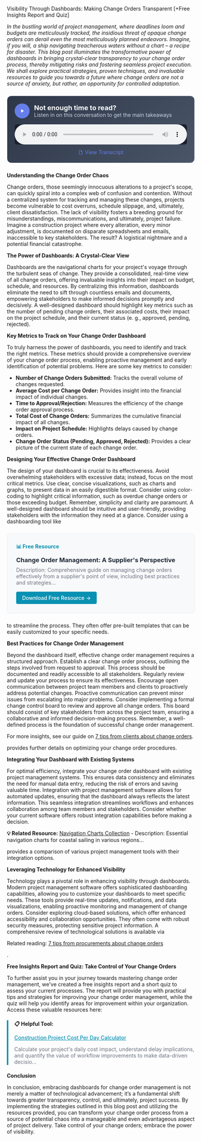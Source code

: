 Visibility Through Dashboards: Making Change Orders Transparent [+Free Insights Report and Quiz]  <p><i>In the bustling world of project management, where deadlines loom and budgets are meticulously tracked, the insidious threat of opaque change orders can derail even the most meticulously planned endeavors.  Imagine, if you will, a ship navigating treacherous waters without a chart – a recipe for disaster.  This blog post illuminates the transformative power of dashboards in bringing crystal-clear transparency to your change order process, thereby mitigating risks and fostering seamless project execution.  We shall explore practical strategies, proven techniques, and invaluable resources to guide you towards a future where change orders are not a source of anxiety, but rather, an opportunity for controlled adaptation.</i></p>


<div style="background: linear-gradient(135deg, #2D3748 0%, #4A5568 100%); padding: 20px; border-radius: 12px; margin: 24px 0; border: 1px solid #E2E8F0;">
  <div style="display: flex; align-items: center; gap: 12px; margin-bottom: 16px;">
    <div style="width: 40px; height: 40px; background: #667eea; border-radius: 50%; display: flex; align-items: center; justify-content: center;">
      <svg width="16" height="16" viewBox="0 0 24 24" fill="white">
        <path d="M8 5v14l11-7z"/>
      </svg>
    </div>
    <div>
      <h3 style="color: white; margin: 0; font-size: 18px; font-weight: bold;">Not enough time to read?</h3>
      <p style="color: #CBD5E0; margin: 0; font-size: 14px;">Listen in on this conversation to get the main takeaways</p>
    </div>
  </div>
  <audio controls style="width: 100%; background: #1A202C; border-radius: 6px;">
    <source src="/podcasts/audio/post-36.wav" type="audio/wav">
    Your browser does not support the audio element.
  </audio>
  <div style="margin-top: 12px; text-align: center;">
    <a href="/podcasts/transcripts/post-36-transcript.txt" 
       style="color: #667eea; text-decoration: none; font-size: 14px; display: inline-flex; align-items: center; gap: 4px;"
       target="_blank">
      <svg width="14" height="14" viewBox="0 0 24 24" fill="currentColor">
        <path d="M14,2H6A2,2 0 0,0 4,4V20A2,2 0 0,0 6,22H18A2,2 0 0,0 20,20V8L14,2M18,20H6V4H13V9H18V20Z"/>
      </svg>
      View Transcript
    </a>
  </div>
</div>

<p><b>Understanding the Change Order Chaos</b></p>
<p>Change orders, those seemingly innocuous alterations to a project's scope, can quickly spiral into a complex web of confusion and contention.  Without a centralized system for tracking and managing these changes, projects become vulnerable to cost overruns, schedule slippage, and, ultimately, client dissatisfaction.  The lack of visibility fosters a breeding ground for misunderstandings, miscommunications, and ultimately, project failure.  Imagine a construction project where every alteration, every minor adjustment, is documented on disparate spreadsheets and emails, inaccessible to key stakeholders. The result?  A logistical nightmare and a potential financial catastrophe.</p>

<p><b>The Power of Dashboards: A Crystal-Clear View</b></p>
<p>Dashboards are the navigational charts for your project's voyage through the turbulent seas of change.  They provide a consolidated, real-time view of all change orders, offering invaluable insights into their impact on budget, schedule, and resources.  By centralizing this information, dashboards eliminate the need to sift through countless emails and documents, empowering stakeholders to make informed decisions promptly and decisively.  A well-designed dashboard should highlight key metrics such as the number of pending change orders, their associated costs, their impact on the project schedule, and their current status (e. g., approved, pending, rejected).</p>

<p><b>Key Metrics to Track on Your Change Order Dashboard</b></p>
<p>To truly harness the power of dashboards, you need to identify and track the right metrics.  These metrics should provide a comprehensive overview of your change order process, enabling proactive management and early identification of potential problems.  Here are some key metrics to consider:</p>
<ul>
<li><b>Number of Change Orders Submitted:</b> Tracks the overall volume of changes requested.</li>
<li><b>Average Cost per Change Order:</b> Provides insight into the financial impact of individual changes.</li>
<li><b>Time to Approval/Rejection:</b> Measures the efficiency of the change order approval process.</li>
<li><b>Total Cost of Change Orders:</b> Summarizes the cumulative financial impact of all changes.</li>
<li><b>Impact on Project Schedule:</b> Highlights delays caused by change orders.</li>
<li><b>Change Order Status (Pending, Approved, Rejected):</b> Provides a clear picture of the current state of each change order.</li>
</ul>

<p><b>Designing Your Effective Change Order Dashboard</b></p>
<p>The design of your dashboard is crucial to its effectiveness.  Avoid overwhelming stakeholders with excessive data; instead, focus on the most critical metrics.  Use clear, concise visualizations, such as charts and graphs, to present data in an easily digestible format.  Consider using color-coding to highlight critical information, such as overdue change orders or those exceeding budget.  Remember, simplicity and clarity are paramount.  A well-designed dashboard should be intuitive and user-friendly, providing stakeholders with the information they need at a glance.  Consider using a dashboarding tool like 
<div style="background: #f8f9fa; border: 1px solid #e9ecef; border-radius: 8px; padding: 24px; margin: 24px 0;">
<h4 style="color: #0891b2; margin: 0 0 12px 0;">📊 Free Resource</h4>
<h3 style="margin: 0 0 8px 0;"><a href="/resources/change-order-management" style="color: #1f2937; text-decoration: none;">Change Order Management: A Supplier's Perspective</a></h3>
<p style="color: #6b7280; margin: 0 0 16px 0; font-size: 14px;">Description: Comprehensive guide on managing change orders effectively from a supplier's point of view, including best practices and strategies...</p>
<a href="/resources/change-order-management" style="background: #0891b2; color: white; padding: 8px 16px; border-radius: 4px; text-decoration: none; font-weight: 500; display: inline-block;">Download Free Resource →</a>
</div> to streamline the process.  They often offer pre-built templates that can be easily customized to your specific needs.</p>  <p><b>Best Practices for Change Order Management</b></p>
<p>Beyond the dashboard itself, effective change order management requires a structured approach. Establish a clear change order process, outlining the steps involved from request to approval.  This process should be documented and readily accessible to all stakeholders.  Regularly review and update your process to ensure its effectiveness.  Encourage open communication between project team members and clients to proactively address potential changes.  Proactive communication can prevent minor issues from escalating into major problems.  Consider implementing a formal change control board to review and approve all change orders. This board should consist of key stakeholders from across the project team, ensuring a collaborative and informed decision-making process.  Remember, a well-defined process is the foundation of successful change order management.  <p>For more insights, see our guide on <a href="/posts/post-10">7 tips from clients about change orders</a>.</p> provides further details on optimizing your change order procedures.</p>

<p><b>Integrating Your Dashboard with Existing Systems</b></p>
<p>For optimal efficiency, integrate your change order dashboard with existing project management systems. This ensures data consistency and eliminates the need for manual data entry, reducing the risk of errors and saving valuable time.  Integration with project management software allows for automated updates, ensuring that the dashboard always reflects the latest information.  This seamless integration streamlines workflows and enhances collaboration among team members and stakeholders. Consider whether your current software offers robust integration capabilities before making a decision.  <p><b>💡 Related Resource:</b> <a href="/resources/navigation-charts">Navigation Charts Collection</a> - Description: Essential navigation charts for coastal sailing in various regions...</p> provides a comparison of various project management tools with their integration options.</p>

<p><b>Leveraging Technology for Enhanced Visibility</b></p>
<p>Technology plays a pivotal role in enhancing visibility through dashboards.  Modern project management software offers sophisticated dashboarding capabilities, allowing you to customize your dashboards to meet specific needs. These tools provide real-time updates, notifications, and data visualizations, enabling proactive monitoring and management of change orders.  Consider exploring cloud-based solutions, which offer enhanced accessibility and collaboration opportunities. They often come with robust security measures, protecting sensitive project information. A comprehensive review of technological solutions is available via <p>Related reading: <a href="/posts/post-11">7 tips from procurements about change orders</a></p>.</p>

<p><b>Free Insights Report and Quiz: Take Control of Your Change Orders</b></p>
<p>To further assist you in your journey towards mastering change order management, we've created a free insights report and a short quiz to assess your current processes.  The report will provide you with practical tips and strategies for improving your change order management, while the quiz will help you identify areas for improvement within your organization.  Access these valuable resources here: 
<div style="border-left: 4px solid #0891b2; padding-left: 16px; margin: 20px 0;">
<p><b>📋 Helpful Tool:</b></p>
<p><a href="/resources/project-cost-calculator" style="color: #0891b2; font-weight: 500;">Construction Project Cost Per Day Calculator</a></p>
<p style="font-size: 14px; color: #6b7280;">Calculate your project's daily cost impact, understand delay implications, and quantify the value of workflow improvements to make data-driven decisio...</p>
</div></p>

<p><b>Conclusion</b></p>
<p>In conclusion, embracing dashboards for change order management is not merely a matter of technological advancement; it’s a fundamental shift towards greater transparency, control, and ultimately, project success.  By implementing the strategies outlined in this blog post and utilizing the resources provided, you can transform your change order process from a source of potential chaos into a manageable and even advantageous aspect of project delivery.  Take control of your change orders; embrace the power of visibility.</p>
